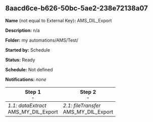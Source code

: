 ## 8aacd6ce-b626-50bc-5ae2-238e72138a07

**Name** (not equal to External Key)**:** AMS_DIL_Export

**Description:** n/a

**Folder:** my automations/AMS/Test/

**Started by:** Schedule

**Status:** Ready

**Schedule:** Not defined

**Notifications:** _none_


| Step 1<br>_<small>-</small>_ | Step 2<br>_<small>-</small>_ |
| --- | --- |
| _1.1: dataExtract_<br>AMS_MY_DIL_Export | _2.1: fileTransfer_<br>AMS_MY_DIL_Export |
